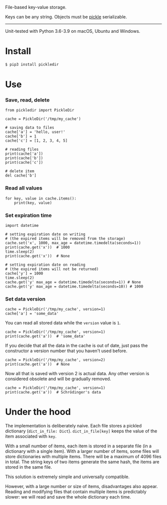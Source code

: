 File-based key-value storage.

Keys can be any string. Objects must be [pickle](https://docs.python.org/3/library/pickle.html) serializable.

---

Unit-tested with Python 3.6-3.9 on macOS, Ubuntu and Windows.

# Install

``` bash
$ pip3 install pickledir
```

# Use

### Save, read, delete

``` python3
from pickledir import PickleDir

cache = PickleDir('/tmp/my_cache')

# saving data to files
cache['a'] = 'hello, user!'
cache['b'] = 1
cache['c'] = [1, 2, 3, 4, 5]

# reading files
print(cache['a'])
print(cache['b'])
print(cache['c'])

# delete item
del cache['b']
```

### Read all values

``` python3
for key, value in cache.items():
    print(key, value)
```

### Set expiration time

``` python3    
import datetime

# setting expiration date on writing 
# (the expired items will be removed from the storage)
cache.set('x', 1000, max_age = datetime.timedelta(seconds=1))
print(cache.get('x'))  # 1000
time.sleep(2)     
print(cache.get('x'))  # None

# setting expiration date on reading
# (the expired items will not be returned)
cache['y'] = 1000
time.sleep(2)
cache.get('y' max_age = datetime.timedelta(seconds=1)) # None
cache.get('y' max_age = datetime.timedelta(seconds=10)) # 1000
```

### Set data version 

``` puthon3 
cache = PickleDir('/tmp/my_cache', version=1)
cache['a'] = 'some_data'
```

You can read all stored data while the `version` value is `1`.

``` python3 
cache = PickleDir('/tmp/my_cache', version=1)
print(cache.get('a'))  # 'some_data'
```

If you decide that all the data in the cache is out of date, just pass the 
constructor a version number that you haven't used before.

``` python3 
cache = PickleDir('/tmp/my_cache', version=2)
print(cache.get('a'))  # None
```

Now all that is saved with version 2 is actual data. Any other version is 
considered obsolete and will be gradually removed.

``` python3 
cache = PickleDir('/tmp/my_cache', version=1)
print(cache.get('a'))  # Schrödinger's data
```


# Under the hood

The implementation is deliberately naive. Each file stores a pickled dictionary
(`dict_in_file: Dict`).
`dict_in_file[key]` keeps the value of the item associated with `key`.

With a small number of items, each item is stored in a separate file (in a
dictionary with a single item). With a larger number of items, some files will
store dictionaries with multiple items. There will be a maximum of 4096 files in
total. The string keys of two items generate the same hash, the items are stored
in the same file.

This solution is extremely simple and universally compatible.

However, with a large number or size of items, disadvantages also appear.
Reading and modifying files that contain multiple items is predictably slower:
we will read and save the whole dictionary each time.


